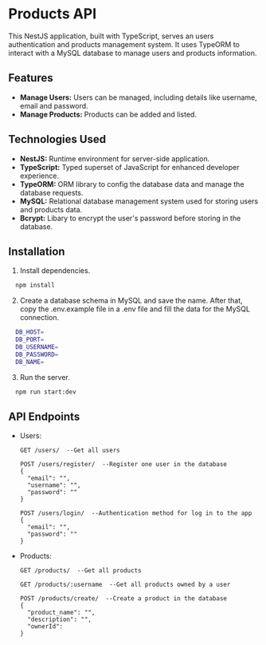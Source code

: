 # Products API
This NestJS application, built with TypeScript, serves an users authentication and products management system. It uses TypeORM to interact with a MySQL database to manage users and products information. 

## Features
* **Manage Users:** Users can be managed, including details like username, email and password.
* **Manage Products:** Products can be added and listed.

## Technologies Used
* **NestJS:** Runtime environment for server-side application.
* **TypeScript:** Typed superset of JavaScript for enhanced developer experience.
* **TypeORM:** ORM library to config the database data and manage the database requests.
* **MySQL:** Relational database management system used for storing users and products data.
* **Bcrypt:** Libary to encrypt the user's password before storing in the database.

## Installation
1. Install dependencies.
```bash
  npm install
```
2. Create a database schema in MySQL and save the name. After that, copy the .env.example file in a .env file and fill the data for the MySQL connection.
```bash
  DB_HOST=
  DB_PORT=
  DB_USERNAME=
  DB_PASSWORD=
  DB_NAME=
``` 
3. Run the server.
```bash
  npm run start:dev
```

## API Endpoints

- Users:
  ```
  GET /users/  --Get all users 

  POST /users/register/  --Register one user in the database
  {
    "email": "",
    "username": "",
    "password": ""
  }

  POST /users/login/  --Authentication method for log in to the app
  {
    "email": "",
    "password": ""
  }
  ```

- Products:
  ```
  GET /products/  --Get all products

  GET /products/:username  --Get all products owned by a user

  POST /products/create/  --Create a product in the database
  {
    "product_name": "",
    "description": "",
    "ownerId": 
  }
  ```